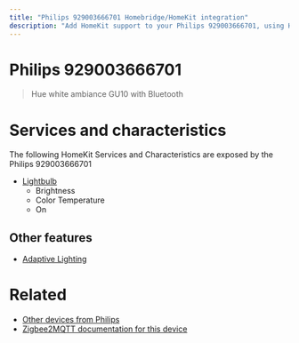 ```yaml
---
title: "Philips 929003666701 Homebridge/HomeKit integration"
description: "Add HomeKit support to your Philips 929003666701, using Homebridge, Zigbee2MQTT and homebridge-z2m."
---
```

<!---
This file has been GENERATED using src/docgen/docgen.ts
DO NOT EDIT THIS FILE MANUALLY!
-->
# Philips 929003666701
> Hue white ambiance GU10 with Bluetooth


# Services and characteristics
The following HomeKit Services and Characteristics are exposed by
the Philips 929003666701

* [Lightbulb](../../light.md)
  * Brightness
  * Color Temperature
  * On

## Other features
* [Adaptive Lighting](../../light.md)

# Related
* [Other devices from Philips](../index.md#philips)
* [Zigbee2MQTT documentation for this device](https://www.zigbee2mqtt.io/devices/929003666701.html)